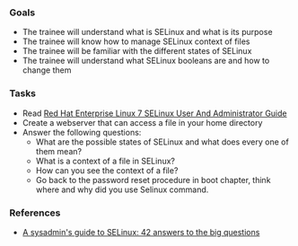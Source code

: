 
### Goals
- The trainee will understand what is SELinux and what is its purpose
- The trainee will know how to manage SELinux context of files
- The trainee will be familiar with the different states of SELinux
- The trainee will understand what SELinux booleans are and how to change them

### Tasks
- Read [Red Hat Enterprise Linux 7 SELinux User And Administrator Guide](./Red_Hat_Enterprise_Linux-7-SELinux_Users_and_Administrators_Guide-en-US.pdf)
- Create a webserver that can access a file in your home directory
- Answer the following questions:
  - What are the possible states of SELinux and what does every one of them mean?
  - What is a context of a file in SELinux?
  - How can you see the context of a file?
  - Go back to the password reset procedure in boot chapter, think where and why did you use Selinux command.

### References
- [A sysadmin's guide to SELinux: 42 answers to the big questions](https://opensource.com/article/18/7/sysadmin-guide-selinux)
